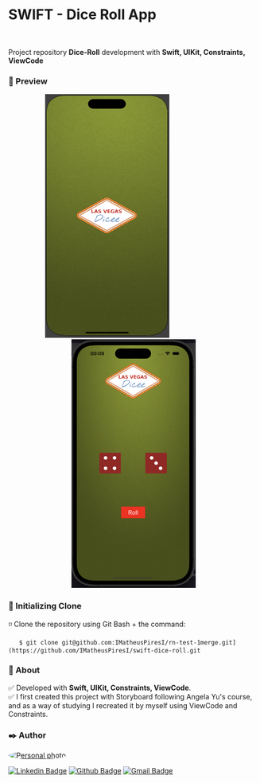 # SWIFT - Dice Roll App

<br/>

Project repository **Dice-Roll** development with **Swift, UIKit, Constraints, ViewCode**

<h3 id="acessar-projeto">📁 Preview</h3>
<div style="text-align: center;">
  <img src="./DiceViewCode/Assets.xcassets/SplashReadme.imageset/SplashReadme.png" alt="Splash app readme" width="250px" height="490px"/>
  &nbsp;&nbsp;&nbsp;&nbsp;&nbsp;&nbsp;&nbsp;&nbsp;&nbsp;&nbsp;&nbsp;&nbsp;&nbsp;&nbsp;&nbsp;&nbsp;&nbsp;&nbsp;
  &nbsp;&nbsp;&nbsp;&nbsp;&nbsp;&nbsp;&nbsp;
  <img src="./DiceViewCode/Assets.xcassets/AppReadme.imageset/AppReadme.png" alt="App image readme" width="250px" height="500px"/>
</div>


<h3 id="acessar-projeto">📁 Initializing Clone</h3>

◽ Clone the repository using Git Bash + the command:

       $ git clone git@github.com:IMatheusPiresI/rn-test-1merge.git](https://github.com/IMatheusPiresI/swift-dice-roll.git


<h3 id="sobre">📍 About</h3>

✅ Developed with **Swift, UIKit, Constraints, ViewCode**. <br>
✅ I first created this project with Storyboard following Angela Yu's course, and as a way of studying I recreated it by myself using ViewCode and Constraints.


<h3 id="autor">✒️ Author</h3>

<a href="https://github.com/imatheuspiresi"> <img style="border-radius: 50%;" src="https://avatars.githubusercontent.com/u/84977444?v=4" width="100px;" alt="Personal photo"/> </a>

[![Linkedin Badge](https://img.shields.io/badge/LinkedIn-0077B5?style=for-the-badge&logo=linkedin&logoColor=white)](https://www.linkedin.com/in/matheus-pires-87a174211/) [![Github Badge](https://img.shields.io/badge/GitHub-100000?style=for-the-badge&logo=github&logoColor=white)](https://github.com/imatheuspiresi) [![Gmail Badge](https://img.shields.io/badge/Gmail-D14836?style=for-the-badge&logo=gmail&logoColor=white)](mailto:matheuspdsousa@gmail.com)
